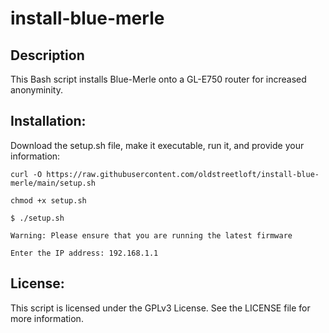 # install-blue-merle
## Description
This Bash script installs Blue-Merle onto a GL-E750 router for increased anonyminity.

## Installation:
Download the setup.sh file, make it executable, run it, and provide your information:

`curl -O https://raw.githubusercontent.com/oldstreetloft/install-blue-merle/main/setup.sh`

`chmod +x setup.sh`

`$ ./setup.sh`

`Warning: Please ensure that you are running the latest firmware`

`Enter the IP address: 192.168.1.1`

## License:
This script is licensed under the GPLv3 License. See the LICENSE file for more information.